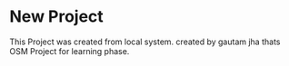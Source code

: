 # New Project
This Project was created from local system.
created by gautam jha
thats OSM Project for learning phase.